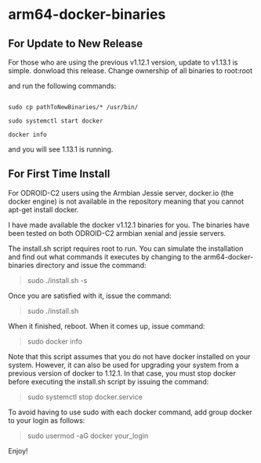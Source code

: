 # arm64-docker-binaries

For Update to New Release
-------------------------
For those who are using the previous v1.12.1 version, update to v1.13.1 is simple.
donwload this release. Change ownership of all binaries to root:root

and run the following commands:

```sudo systemctl stop docker

sudo cp pathToNewBinaries/* /usr/bin/

sudo systemctl start docker

docker info
```
and you will see 1.13.1 is running.

For First Time Install
----------------------

For ODROID-C2 users using the Armbian Jessie server, docker.io (the docker engine) is not available in
the repository meaning that you cannot apt-get install docker.

I have made available the docker v1.12.1 binaries for you. The binaries have been tested on both ODROID-C2
armbian xenial and jessie servers.

The install.sh script requires root to run. You can simulate the installation and find out what commands
it executes by changing to the arm64-docker-binaries directory and issue the command:

>sudo ./install.sh -s

Once you are satisfied with it, issue the command:

>sudo ./install.sh

When it finished, reboot. When it comes up, issue command:

>sudo docker info

Note that this script assumes that you do not have docker installed on your system. However, it can also
be used for upgrading your system from a previous version of docker to 1.12.1. In that case, you must
stop docker before executing the install.sh script by issuing the command:

>sudo systemctl stop docker.service

To avoid having to use sudo with each docker command, add group docker to your login as follows:

>sudo usermod -aG docker your_login

Enjoy!




